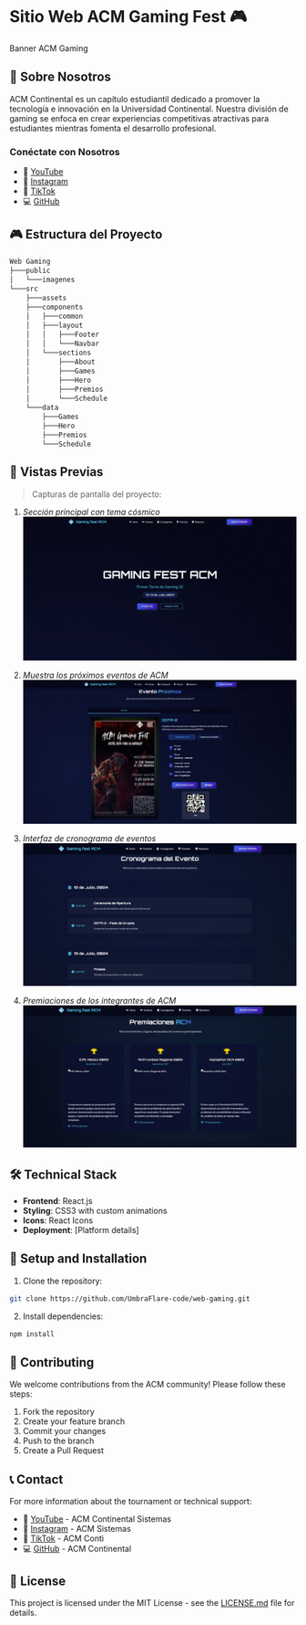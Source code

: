 # Sitio Web ACM Gaming Fest 🎮
Banner ACM Gaming

## 👥 Sobre Nosotros

ACM Continental es un capítulo estudiantil dedicado a promover la tecnología e innovación en la Universidad Continental. Nuestra división de gaming se enfoca en crear experiencias competitivas atractivas para estudiantes mientras fomenta el desarrollo profesional.

### Conéctate con Nosotros
- 🎥 [YouTube](https://youtube.com/@acmcontinental-sistemas)
- 📸 [Instagram](https://www.instagram.com/acmsistemas2)
- 🎵 [TikTok](https://www.tiktok.com/@acmconti)
- 💻 [GitHub](https://github.com/ACMContinental)

## 🎮 Estructura del Proyecto
```plaintext
Web Gaming
├───public
│   └───imagenes
└───src
    ├───assets
    ├───components
    │   ├───common
    │   ├───layout
    │   │   ├───Footer
    │   │   └───Navbar
    │   └───sections
    │       ├───About
    │       ├───Games
    │       ├───Hero
    │       ├───Premios
    │       └───Schedule
    └───data
        ├───Games
        ├───Hero
        ├───Premios
        └───Schedule
```

## 📸 Vistas Previas
> 
> Capturas de pantalla del proyecto:
> 
1. *Sección principal con tema cósmico*
![Hero Section](public/imagenes/hero.jpg)

2. *Muestra los próximos eventos de ACM*
![Eventos ACM](public/imagenes/eventos.jpg)

3. *Interfaz de cronograma de eventos*
![Cronograma](public/imagenes/cronograma.jpg)

4. *Premiaciones de los integrantes de ACM*
![Premiaciones](public/imagenes/premiaciones.jpg)

## 🛠 Technical Stack

- **Frontend**: React.js
- **Styling**: CSS3 with custom animations
- **Icons**: React Icons
- **Deployment**: [Platform details]

## 🔧 Setup and Installation

1. Clone the repository:
```bash
git clone https://github.com/UmbraFlare-code/web-gaming.git
```
2. Install dependencies:
```bash
npm install
```
## 🤝 Contributing
We welcome contributions from the ACM community! Please follow these steps:

1. Fork the repository
2. Create your feature branch
3. Commit your changes
4. Push to the branch
5. Create a Pull Request
## 📞 Contact
For more information about the tournament or technical support:

- 🎥 [YouTube](https://youtube.com/@acmcontinental-sistemas) - ACM Continental Sistemas
- 📸 [Instagram](https://www.instagram.com/acmsistemas2) - ACM Sistemas
- 🎵 [TikTok](https://www.tiktok.com/@acmconti) - ACM Conti
- 💻 [GitHub](https://github.com/ACMContinental) - ACM Continental

## 📄 License
This project is licensed under the MIT License - see the [LICENSE.md](LICENSE.md) file for details.
